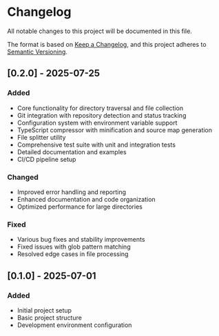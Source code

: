 # Changelog

All notable changes to this project will be documented in this file.

The format is based on [Keep a Changelog](https://keepachangelog.com/en/1.0.0/),
and this project adheres to [Semantic Versioning](https://semver.org/spec/v2.0.0.html).

## [0.2.0] - 2025-07-25

### Added
- Core functionality for directory traversal and file collection
- Git integration with repository detection and status tracking
- Configuration system with environment variable support
- TypeScript compressor with minification and source map generation
- File splitter utility
- Comprehensive test suite with unit and integration tests
- Detailed documentation and examples
- CI/CD pipeline setup

### Changed
- Improved error handling and reporting
- Enhanced documentation and code organization
- Optimized performance for large directories

### Fixed
- Various bug fixes and stability improvements
- Fixed issues with glob pattern matching
- Resolved edge cases in file processing

## [0.1.0] - 2025-07-01

### Added
- Initial project setup
- Basic project structure
- Development environment configuration

